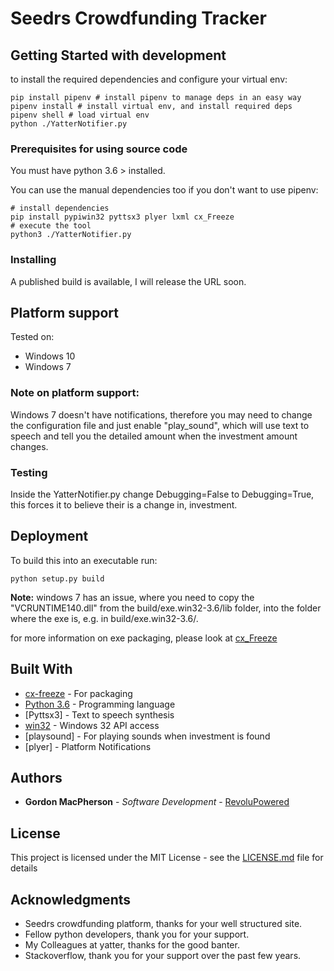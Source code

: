 # Seedrs Crowdfunding Tracker



## Getting Started with development

to install the required dependencies and configure your virtual env: 
```
pip install pipenv # install pipenv to manage deps in an easy way
pipenv install # install virtual env, and install required deps
pipenv shell # load virtual env
python ./YatterNotifier.py
```
### Prerequisites for using source code

You must have python 3.6 > installed.

You can use the manual dependencies too if you don't want to use pipenv:
```
# install dependencies
pip install pypiwin32 pyttsx3 plyer lxml cx_Freeze
# execute the tool
python3 ./YatterNotifier.py
```
### Installing

A published build is available, I will release the URL soon.

## Platform support

Tested on:
* Windows 10
* Windows 7

### Note on platform support:
Windows 7 doesn't have notifications, therefore you may need to change the configuration file and just enable "play_sound", which will use text to speech and tell you the detailed amount when the investment amount changes.

### Testing

Inside the YatterNotifier.py change Debugging=False to Debugging=True, this forces it to believe their is a change in, investment.

## Deployment
To build this into an executable run:
```
python setup.py build
```
**Note:** windows 7 has an issue, where you need to copy the "VCRUNTIME140.dll" from the build/exe.win32-3.6/lib folder, into the folder where the exe is, e.g. in build/exe.win32-3.6/.

for more information on exe packaging, please look at [cx_Freeze](http://cx-freeze.readthedocs.io/en/latest/index.html)

## Built With

* [cx-freeze](http://cx-freeze.readthedocs.io/en/latest/index.html) - For packaging
* [Python 3.6](https://www.python.org/) - Programming language
* [Pyttsx3] - Text to speech synthesis
* [win32](https://pypi.python.org/pypi/pypiwin32/220) - Windows 32 API access
* [playsound] - For playing sounds when investment is found
* [plyer] - Platform Notifications

## Authors

* **Gordon MacPherson** - *Software Development* - [RevoluPowered](https://github.com/RevoluPowered)

## License

This project is licensed under the MIT License - see the [LICENSE.md](LICENSE.md) file for details

## Acknowledgments
* Seedrs crowdfunding platform, thanks for your well structured site.
* Fellow python developers, thank you for your support.
* My Colleagues at yatter, thanks for the good banter.
* Stackoverflow, thank you for your support over the past few years.
